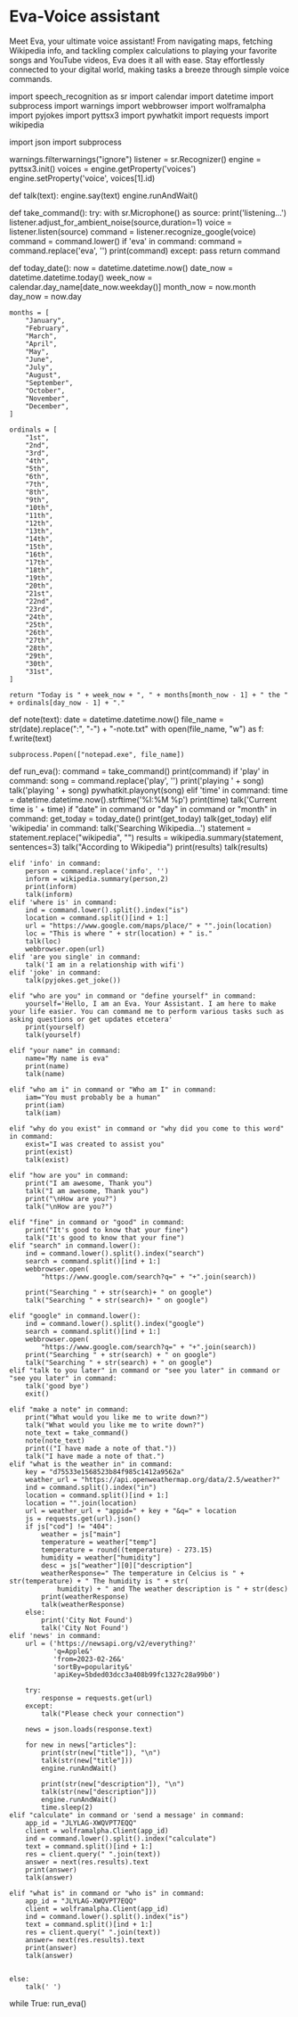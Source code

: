 # Eva-Voice assistant
 Meet Eva, your ultimate voice assistant! From navigating maps, fetching Wikipedia info, and tackling complex calculations to playing your favorite songs and YouTube videos, Eva does it all with ease. Stay effortlessly connected to your digital world, making tasks a breeze through simple voice commands.

import speech_recognition as sr
import calendar
import datetime
import subprocess
import warnings
import webbrowser
import wolframalpha
import pyjokes
import pyttsx3
import pywhatkit
import requests
import wikipedia

import json
import subprocess





warnings.filterwarnings("ignore")
listener = sr.Recognizer()
engine = pyttsx3.init()
voices = engine.getProperty('voices')
engine.setProperty('voice', voices[1].id)


def talk(text):
    engine.say(text)
    engine.runAndWait()


def take_command():
    try:
        with sr.Microphone() as source:
            print('listening...')
            listener.adjust_for_ambient_noise(source,duration=1)
            voice = listener.listen(source)
            command = listener.recognize_google(voice)
            command = command.lower()
            if 'eva' in command:
                command = command.replace('eva', '')
                print(command)
    except:
        pass
    return command

def today_date():
    now = datetime.datetime.now()
    date_now = datetime.datetime.today()
    week_now = calendar.day_name[date_now.weekday()]
    month_now = now.month
    day_now = now.day

    months = [
        "January",
        "February",
        "March",
        "April",
        "May",
        "June",
        "July",
        "August",
        "September",
        "October",
        "November",
        "December",
    ]

    ordinals = [
        "1st",
        "2nd",
        "3rd",
        "4th",
        "5th",
        "6th",
        "7th",
        "8th",
        "9th",
        "10th",
        "11th",
        "12th",
        "13th",
        "14th",
        "15th",
        "16th",
        "17th",
        "18th",
        "19th",
        "20th",
        "21st",
        "22nd",
        "23rd",
        "24th",
        "25th",
        "26th",
        "27th",
        "28th",
        "29th",
        "30th",
        "31st",
    ]

    return "Today is " + week_now + ", " + months[month_now - 1] + " the " + ordinals[day_now - 1] + "."

def note(text):
    date = datetime.datetime.now()
    file_name = str(date).replace(":", "-") + "-note.txt"
    with open(file_name, "w") as f:
        f.write(text)

    subprocess.Popen(["notepad.exe", file_name])


def run_eva():
    command = take_command()
    print(command)
    if 'play' in command:
        song = command.replace('play', '')
        print('playing ' + song)
        talk('playing ' + song)
        pywhatkit.playonyt(song)
    elif 'time' in command:
        time = datetime.datetime.now().strftime('%I:%M %p')
        print(time)
        talk('Current time is ' + time)
    if "date" in command or "day" in command or "month" in command:
        get_today = today_date()
        print(get_today)
        talk(get_today)
    elif 'wikipedia' in command:
        talk('Searching Wikipedia...')
        statement = statement.replace("wikipedia", "")
        results = wikipedia.summary(statement, sentences=3)
        talk("According to Wikipedia")
        print(results)
        talk(results)

    elif 'info' in command:
        person = command.replace('info', '')
        inform = wikipedia.summary(person,2)
        print(inform)
        talk(inform)
    elif 'where is' in command:
        ind = command.lower().split().index("is")
        location = command.split()[ind + 1:]
        url = "https://www.google.com/maps/place/" + "".join(location)
        loc = "This is where " + str(location) + " is."
        talk(loc)
        webbrowser.open(url)
    elif 'are you single' in command:
        talk('I am in a relationship with wifi')
    elif 'joke' in command:
        talk(pyjokes.get_joke())

    elif "who are you" in command or "define yourself" in command:
        yourself='Hello, I am an Eva. Your Assistant. I am here to make your life easier. You can command me to perform various tasks such as asking questions or get updates etcetera'
        print(yourself)
        talk(yourself)

    elif "your name" in command:
        name="My name is eva"
        print(name)
        talk(name)

    elif "who am i" in command or "Who am I" in command:
        iam="You must probably be a human"
        print(iam)
        talk(iam)

    elif "why do you exist" in command or "why did you come to this word" in command:
        exist="I was created to assist you"
        print(exist)
        talk(exist)

    elif "how are you" in command:
        print("I am awesome, Thank you")
        talk("I am awesome, Thank you")
        print("\nHow are you?")
        talk("\nHow are you?")

    elif "fine" in command or "good" in command:
        print("It's good to know that your fine")
        talk("It's good to know that your fine")
    elif "search" in command.lower():
        ind = command.lower().split().index("search")
        search = command.split()[ind + 1:]
        webbrowser.open(
            "https://www.google.com/search?q=" + "+".join(search))

        print("Searching " + str(search)+ " on google")
        talk("Searching " + str(search)+ " on google")

    elif "google" in command.lower():
        ind = command.lower().split().index("google")
        search = command.split()[ind + 1:]
        webbrowser.open(
            "https://www.google.com/search?q=" + "+".join(search))
        print("Searching " + str(search) + " on google")
        talk("Searching " + str(search) + " on google")
    elif "talk to you later" in command or "see you later" in command or "see you later" in command:
        talk('good bye')
        exit()

    elif "make a note" in command:
        print("What would you like me to write down?")
        talk("What would you like me to write down?")
        note_text = take_command()
        note(note_text)
        print(("I have made a note of that."))
        talk("I have made a note of that.")
    elif "what is the weather in" in command:
        key = "d75533e1568523b84f985c1412a9562a"
        weather_url = "https://api.openweathermap.org/data/2.5/weather?"
        ind = command.split().index("in")
        location = command.split()[ind + 1:]
        location = "".join(location)
        url = weather_url + "appid=" + key + "&q=" + location
        js = requests.get(url).json()
        if js["cod"] != "404":
            weather = js["main"]
            temperature = weather["temp"]
            temperature = round((temperature) - 273.15)
            humidity = weather["humidity"]
            desc = js["weather"][0]["description"]
            weatherResponse=" The temperature in Celcius is " + str(temperature) + " The humidity is " + str(
                humidity) + " and The weather description is " + str(desc)
            print(weatherResponse)
            talk(weatherResponse)
        else:
            print('City Not Found')
            talk('City Not Found')
    elif 'news' in command:
        url = ('https://newsapi.org/v2/everything?'
               'q=Apple&'
               'from=2023-02-26&'
               'sortBy=popularity&'
               'apiKey=5bded03dcc3a408b99fc1327c28a99b0')

        try:
            response = requests.get(url)
        except:
            talk("Please check your connection")

        news = json.loads(response.text)

        for new in news["articles"]:
            print(str(new["title"]), "\n")
            talk(str(new["title"]))
            engine.runAndWait()

            print(str(new["description"]), "\n")
            talk(str(new["description"]))
            engine.runAndWait()
            time.sleep(2)
    elif "calculate" in command or 'send a message' in command:
        app_id = "JLYLAG-XWQVPT7EQQ"
        client = wolframalpha.Client(app_id)
        ind = command.lower().split().index("calculate")
        text = command.split()[ind + 1:]
        res = client.query(" ".join(text))
        answer = next(res.results).text
        print(answer)
        talk(answer)

    elif "what is" in command or "who is" in command:
        app_id = "JLYLAG-XWQVPT7EQQ"
        client = wolframalpha.Client(app_id)
        ind = command.lower().split().index("is")
        text = command.split()[ind + 1:]
        res = client.query(" ".join(text))
        answer= next(res.results).text
        print(answer)
        talk(answer)


    else:
        talk(' ')


while True:
    run_eva()
